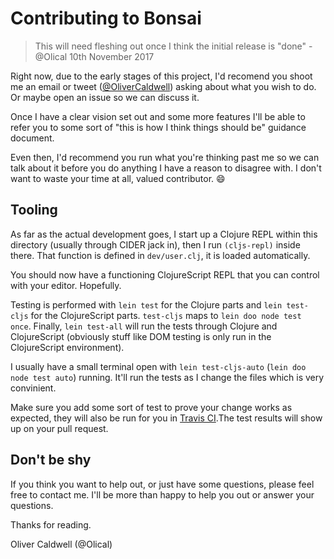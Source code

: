 # Contributing to Bonsai

> This will need fleshing out once I think the initial release is "done" - @Olical 10th November 2017

Right now, due to the early stages of this project, I'd recomend you shoot me an email or tweet ([@OliverCaldwell][twoot]) asking about what you wish to do. Or maybe open an issue so we can discuss it.

Once I have a clear vision set out and some more features I'll be able to refer you to some sort of "this is how I think things should be" guidance document.

Even then, I'd recommend you run what you're thinking past me so we can talk about it before you do anything I have a reason to disagree with. I don't want to waste your time at all, valued contributor. :smile:

## Tooling

As far as the actual development goes, I start up a Clojure REPL within this directory (usually through CIDER jack in), then I run `(cljs-repl)` inside there. That function is defined in `dev/user.clj`, it is loaded automatically.

You should now have a functioning ClojureScript REPL that you can control with your editor. Hopefully.

Testing is performed with `lein test` for the Clojure parts and `lein test-cljs` for the ClojureScript parts. `test-cljs` maps to `lein doo node test once`. Finally, `lein test-all` will run the tests through Clojure and ClojureScript (obviously stuff like DOM testing is only run in the ClojureScript environment).

I usually have a small terminal open with `lein test-cljs-auto` (`lein doo node test auto`) running. It'll run the tests as I change the files which is very convinient.

Make sure you add some sort of test to prove your change works as expected, they will also  be run for you in [Travis CI][travis].The test results will show up on your pull request.

## Don't be shy

If you think you want to help out, or just have some questions, please feel free to contact me. I'll be more than happy to help you out or answer your questions.

Thanks for reading.

Oliver Caldwell (@Olical)

[twoot]: https://twitter.com/OliverCaldwell
[travis]: https://travis-ci.org/Olical/bonsai
